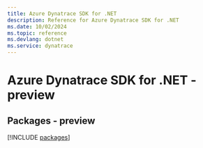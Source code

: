 ```yaml
---
title: Azure Dynatrace SDK for .NET
description: Reference for Azure Dynatrace SDK for .NET
ms.date: 10/02/2024
ms.topic: reference
ms.devlang: dotnet
ms.service: dynatrace
---
```

# Azure Dynatrace SDK for .NET - preview
## Packages - preview
[!INCLUDE [packages](dynatrace-index.md)]